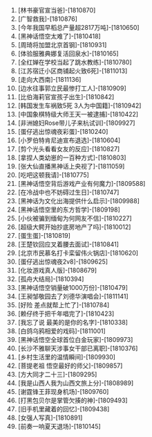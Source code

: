 
1. [林书豪官宣当爸]-[1810870]
1. [广智救我]-[1810876]
1. [今年我国早稻总产量超2817万吨]-[1810650]
1. [黑神话悟空太难了]-[1810418]
1. [周琦将加盟北京首钢]-[1810931]
1. [体验服雅典娜复活回泉水]-[1810165]
1. [全红婵在学校当起了跳水教练]-[1810780]
1. [江苏宿迁小区商铺起火致6死]-[1811013]
1. [走向大西南]-[1811136]
1. [边水往事郭立民最惨打工人]-[1810909]
1. [比伯海莉官宣孩子出生]-[1810842]
1. [韩国发生车祸致5死 3人为中国籍]-[1810942]
1. [中国象棋特级大师王天一被逮捕]-[1810422]
1. [非洲媳妇Rose带儿子来杭试训]-[1809927]
1. [蛋仔逃出惊魂夜彩蛋]-[1810240]
1. [小罗伯特肯尼迪宣布退选]-[1810604]
1. [剪个光头看看女友的反应]-[1810827]
1. [拿捏人类幼崽的一百种方式]-[1810803]
1. [张大仙直播黑神话上央视了]-[1811059]
1. [吃吧这顿我请]-[1810775]
1. [黑神话悟空背后游戏产业有何魔力]-[1809588]
1. [在冷战中也不妨碍过生日]-[1810747]
1. [黑神话为文化出海提供什么启示]-[1809988]
1. [黑神话悟空里的东方哲学]-[1809198]
1. [小伙被骗到缅甸为何网友不信]-[1810227]
1. [超级大鳄开始抄底房地产了吗]-[1810012]
1. [蛋生蛋]-[1810819]
1. [王楚钦回应叉着腰去面试]-[1810841]
1. [北京市民慕名打卡栾留伟火锅店]-[1810620]
1. [蛋仔逃出惊魂夜2v8]-[1809625]
1. [化妆游戏真人版]-[1808679]
1. [孤舟大结局]-[1810394]
1. [黑神话悟空销量破1000万份]-[1810479]
1. [王昶邹敬园去了刘德华演唱会]-[1811141]
1. [好险 差点就帮上忙了]-[1810784]
1. [赖仔终于把千年唱完了]-[1810423]
1. [我忘了说 最美的是你的名字]-[1810338]
1. [白鸽乌鸦相爱的戏码]-[1811001]
1. [黑神话悟空全球首位白金玩家]-[1809973]
1. [长沙不雅聊天涉事女干部已离职]-[1810376]
1. [乡村生活里的温情瞬间]-[1809930]
1. [菩提老祖 悟空最好的师父]-[1809857]
1. [方大同才二十三]-[1809295]
1. [我是山西人我为山西文旅上分]-[1808989]
1. [谢霆锋王菲现身机场]-[1809760]
1. [打黑包贝尔是掌管欠揍的神]-[1809493]
1. [旧手机里藏着的回忆]-[1809438]
1. [女强人写真]-[1810891]
1. [前奏一响夏天退场]-[1810145]